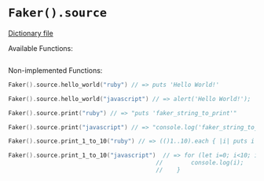 # `Faker().source`

[Dictionary file](../src/main/resources/locales/en/source.yml)

Available Functions:  
```kotlin
```

Non-implemented Functions:  
```kotlin
Faker().source.hello_world("ruby") // => puts 'Hello World!'

Faker().source.hello_world("javascript") // => alert('Hello World!');

Faker().source.print("ruby") // => "puts 'faker_string_to_print'"

Faker().source.print("javascript") // => "console.log('faker_string_to_print');"

Faker().source.print_1_to_10("ruby") // => (()1..10).each { |i| puts i }

Faker().source.print_1_to_10("javascript")  // => for (let i=0; i<10; i++) {
                                          //        console.log(i);
                                          //    }
```
